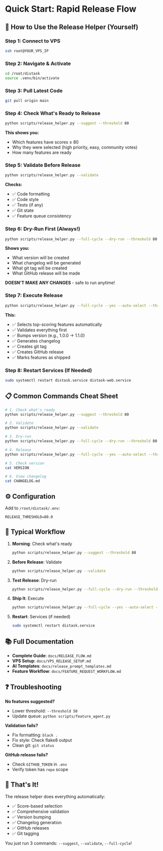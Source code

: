 # Quick Start: Rapid Release Flow

## 🚀 How to Use the Release Helper (Yourself)

### Step 1: Connect to VPS

```bash
ssh root@YOUR_VPS_IP
```

### Step 2: Navigate & Activate

```bash
cd /root/distask
source .venv/bin/activate
```

### Step 3: Pull Latest Code

```bash
git pull origin main
```

### Step 4: Check What's Ready to Release

```bash
python scripts/release_helper.py --suggest --threshold 80
```

**This shows you:**
- Which features have scores ≥ 80
- Why they were selected (high priority, easy, community votes)
- How many features are ready

### Step 5: Validate Before Release

```bash
python scripts/release_helper.py --validate
```

**Checks:**
- ✅ Code formatting
- ✅ Code style  
- ✅ Tests (if any)
- ✅ Git state
- ✅ Feature queue consistency

### Step 6: Dry-Run First (Always!)

```bash
python scripts/release_helper.py --full-cycle --dry-run --threshold 80
```

**Shows you:**
- What version will be created
- What changelog will be generated
- What git tag will be created
- What GitHub release will be made

**DOESN'T MAKE ANY CHANGES** - safe to run anytime!

### Step 7: Execute Release

```bash
python scripts/release_helper.py --full-cycle --yes --auto-select --threshold 80
```

**This:**
- ✅ Selects top-scoring features automatically
- ✅ Validates everything first
- ✅ Bumps version (e.g., 1.0.0 → 1.1.0)
- ✅ Generates changelog
- ✅ Creates git tag
- ✅ Creates GitHub release
- ✅ Marks features as shipped

### Step 8: Restart Services (If Needed)

```bash
sudo systemctl restart distask.service distask-web.service
```

## 📋 Common Commands Cheat Sheet

```bash
# 1. Check what's ready
python scripts/release_helper.py --suggest --threshold 80

# 2. Validate
python scripts/release_helper.py --validate

# 3. Dry-run
python scripts/release_helper.py --full-cycle --dry-run --threshold 80

# 4. Release
python scripts/release_helper.py --full-cycle --yes --auto-select --threshold 80

# 5. Check version
cat VERSION

# 6. View changelog
cat CHANGELOG.md
```

## ⚙️ Configuration

Add to `/root/distask/.env`:

```env
RELEASE_THRESHOLD=80.0
```

## 🎯 Typical Workflow

1. **Morning**: Check what's ready
   ```bash
   python scripts/release_helper.py --suggest --threshold 80
   ```

2. **Before Release**: Validate
   ```bash
   python scripts/release_helper.py --validate
   ```

3. **Test Release**: Dry-run
   ```bash
   python scripts/release_helper.py --full-cycle --dry-run --threshold 80
   ```

4. **Ship It**: Execute
   ```bash
   python scripts/release_helper.py --full-cycle --yes --auto-select --threshold 80
   ```

5. **Restart**: Services (if needed)
   ```bash
   sudo systemctl restart distask.service
   ```

## 📚 Full Documentation

- **Complete Guide**: `docs/RELEASE_FLOW.md`
- **VPS Setup**: `docs/VPS_RELEASE_SETUP.md`
- **AI Templates**: `docs/release_prompt_templates.md`
- **Feature Workflow**: `docs/FEATURE_REQUEST_WORKFLOW.md`

## ❓ Troubleshooting

**No features suggested?**
- Lower threshold: `--threshold 50`
- Update queue: `python scripts/feature_agent.py`

**Validation fails?**
- Fix formatting: `black .`
- Fix style: Check flake8 output
- Clean git: `git status`

**GitHub release fails?**
- Check `GITHUB_TOKEN` in `.env`
- Verify token has `repo` scope

## 🎉 That's It!

The release helper does everything automatically:
- ✅ Score-based selection
- ✅ Comprehensive validation
- ✅ Version bumping
- ✅ Changelog generation
- ✅ GitHub releases
- ✅ Git tagging

You just run 3 commands: `--suggest`, `--validate`, `--full-cycle`!

